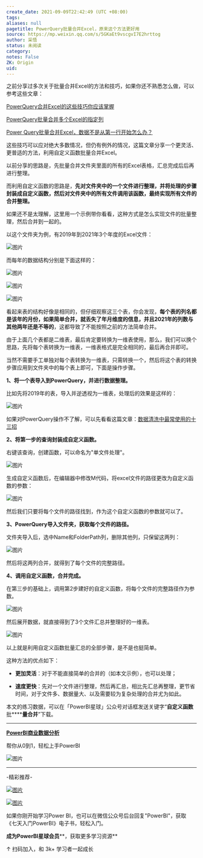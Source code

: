 ```yaml
---
create_date: 2021-09-09T22:42:49 (UTC +08:00)
tags: 
aliases: null
pagetitle: PowerQuery批量合并Excel，原来这个方法更好用
source: https://mp.weixin.qq.com/s/5GKaEt9vscgvI7E2hrttog
author: 采悟
status: 未阅读
category: 
notes: False
ZK: Origin
uid: 
---
```


之前分享过多次关于批量合并Excel的方法和技巧，如果你还不熟悉怎么做，可以参考这些文章：

[PowerQuery合并Excel的这些技巧你应该掌握](http://mp.weixin.qq.com/s?__biz=MzA4MzQwMjY4MA==&mid=2484070803&idx=1&sn=826d571e4133872ff3bedb4ad4d524f9&chksm=8e0c4344b97bca5281787e9a0cf1a3f2571227316537b1ba7069c5bf5f600d4a4249cfc18932&scene=21#wechat_redirect)  

[PowerQuery批量合并多个Excel的指定列](http://mp.weixin.qq.com/s?__biz=MzA4MzQwMjY4MA==&mid=2484073950&idx=1&sn=022f2b8806518ff03648eeea76950223&chksm=8e0c5f09b97bd61f3dc5a7509181aa42fd3545d009b9b8715b0ef387d4f50dffe0833dfa8ce4&scene=21#wechat_redirect)  

[Power Query批量合并Excel，数据不是从第一行开始怎么办？](http://mp.weixin.qq.com/s?__biz=MzA4MzQwMjY4MA==&mid=2484073974&idx=1&sn=f1c63db1ed01cbabd2a3293d663205a4&chksm=8e0c5f21b97bd637760e8cd51c9888c667e3b586da5bad7581c1749c73802656b60cf16456c6&scene=21#wechat_redirect)

这些技巧可以应对绝大多数情况，但仍有例外的情况，这篇文章分享一个更灵活、更普适的方法，利用自定义函数批量合并Excel。

以前分享的思路是，先批量合并文件夹里面的所有的Excel表格，汇总完成后后再进行整理。

而利用自定义函数的思路是，**先对文件夹中的一个文件进行整理，并将处理的步骤封装成自定义函数，然后对文件夹中的所有文件调用该函数，最终实现所有文件的合并整理。**  

如果还不是太理解，这里用一个示例带你看看，这种方式是怎么实现文件的批量整理，然后合并到一起的。  

以这个文件夹为例，有2019年到2021年3个年度的Excel文件：

![图片](https://mmbiz.qpic.cn/mmbiz_png/aHEbZtANQJPibRkQTpkk3Ropx14aIkWb09NaRbqzXpe9SDa9ex1NQBTmDfL9NVXzjyNiaiaSsI4jEcAgcuD4ic61HQ/640?wx_fmt=png&wxfrom=5&wx_lazy=1&wx_co=1)

而每年的数据结构分别是下面这样的：

![图片](https://mmbiz.qpic.cn/mmbiz_png/aHEbZtANQJPibRkQTpkk3Ropx14aIkWb0zoqV2A0zApf6w5oOnZDxOfjOsG6mnt7kfP1Hx7QmU3YXia2NZGISN1g/640?wx_fmt=png&wxfrom=5&wx_lazy=1&wx_co=1)

![图片](https://mmbiz.qpic.cn/mmbiz_png/aHEbZtANQJPibRkQTpkk3Ropx14aIkWb046L0MFLe2lyoY6KbxQ22T6fQibyoiaQsHCgd8T2icJ9E7Cc5WMAl6XNDQ/640?wx_fmt=png&wxfrom=5&wx_lazy=1&wx_co=1)

![图片](https://mmbiz.qpic.cn/mmbiz_png/aHEbZtANQJPibRkQTpkk3Ropx14aIkWb0JNiaTGWV9iaA8Q9IpEb4Wp5Vv4xsnCQiaQy3fhgekuAjMibia7Pw8yiaXyXQ/640?wx_fmt=png&wxfrom=5&wx_lazy=1&wx_co=1)

看起来表的结构好像是相同的，但仔细观察这三个表，你会发现，**每个表的列名都是该年的月份，如果简单合并，就丢失了年月维度的信息，并且2021年的列数与其他两年还是不等的**，这都导致了不能按照之前的方法简单合并。  

由于上面几个表都是二维表，最后肯定要转换为一维表使用，那么，我们可以换个思路，先将每个表转换为一维表，一维表格式是完全相同的，最后再合并即可。  

当然不需要手工单独对每个表转换为一维表，只需转换一个，然后将这个表的转换步骤应用到文件夹中的每个表上即可，下面是操作步骤。

**1、将一个表导入到PowerQuery，并进行数据整理。**

比如先将2019年的表，导入并逆透视为一维表，处理后的效果是这样的：

![图片](https://mmbiz.qpic.cn/mmbiz_png/aHEbZtANQJPibRkQTpkk3Ropx14aIkWb0t96AIkNbI1ib34iczghWafykAA6pkWPfZibdwcIUddh1gI0bqq0yL6V6Q/640?wx_fmt=png&wxfrom=5&wx_lazy=1&wx_co=1)

如果对PowerQuery操作不了解，可以先看看这篇文章：[数据清洗中最常使用的十三招](http://mp.weixin.qq.com/s?__biz=MzA4MzQwMjY4MA==&mid=2484067158&idx=1&sn=4ad955112df2f40a93b684ed9147f26e&chksm=8e0c7181b97bf89777ae3d9de929867745edcbbfe1f2b396761c0cec716b86ee31e439279add&scene=21#wechat_redirect)

[](http://mp.weixin.qq.com/s?__biz=MzA4MzQwMjY4MA==&mid=2484067158&idx=1&sn=4ad955112df2f40a93b684ed9147f26e&chksm=8e0c7181b97bf89777ae3d9de929867745edcbbfe1f2b396761c0cec716b86ee31e439279add&scene=21#wechat_redirect)

**2、将第一步的查询封装成自定义函数。**

右键该查询，创建函数，可以命名为"单文件处理"。  

![图片](https://mmbiz.qpic.cn/mmbiz_png/aHEbZtANQJPibRkQTpkk3Ropx14aIkWb0GBHoLJrvEbNc7Z0e02vU6bZz20nAvYGkDzcfmYkk11FA4vwgs9ibdGA/640?wx_fmt=png&wxfrom=5&wx_lazy=1&wx_co=1)

生成自定义函数后，在编辑器中修改M代码，将excel文件的路径更改为自定义函数的参数：

![图片](https://mmbiz.qpic.cn/mmbiz_png/aHEbZtANQJPibRkQTpkk3Ropx14aIkWb0N97H3T8oRIUFMJHu5czo62NRAuI34rULPyY2vT5oA08vpcHiaLOmRcQ/640?wx_fmt=png&wxfrom=5&wx_lazy=1&wx_co=1)

然后我们只要将每个文件的路径找到，作为这个自定义函数的参数就可以了。  

**3、PowerQuery导入文件夹，获取每个文件的路径。**

文件夹导入后，选中Name和FolderPath列，删除其他列，只保留这两列：  

![图片](https://mmbiz.qpic.cn/mmbiz_png/aHEbZtANQJPibRkQTpkk3Ropx14aIkWb0o1yePiaAzBXK48ywxGNaC1XaZR14pT0QFicEYjJdmeenN14knQv9kXDA/640?wx_fmt=png&wxfrom=5&wx_lazy=1&wx_co=1)

然后将这两列合并，就得到了每个文件的完整路径。

**4、调用自定义函数，合并完成。**

在第三步的基础上，调用第2步建好的自定义函数，将每个文件的完整路径作为参数。  

![图片](https://mmbiz.qpic.cn/mmbiz_png/aHEbZtANQJPibRkQTpkk3Ropx14aIkWb0ibV3UOK8l9AoHSVBoFP8ZFsSPkapJYf0dkJVKvQ9aExA17iaHzadIzSA/640?wx_fmt=png&wxfrom=5&wx_lazy=1&wx_co=1)

然后展开数据，就直接得到了3个文件汇总并整理好的一维表。

![图片](https://mmbiz.qpic.cn/mmbiz_png/aHEbZtANQJPibRkQTpkk3Ropx14aIkWb0YnZfNWrpxcqx1ibh6FVRfQO4QrUGscnsAvI8lvoTOofgFthJStxRia7g/640?wx_fmt=png&wxfrom=5&wx_lazy=1&wx_co=1)

以上就是利用自定义函数批量汇总的全部步骤，是不是也挺简单。  

这种方法的优点如下：

-   **更加灵活**：对于不能直接简单的合并的（如本文示例），也可以处理；
    
-   **速度更快**：先对一个文件进行整理，然后再汇总，相比先汇总再整理，更节省时间，对于文件多、数据量大、以及需要较为复杂处理的合并尤为如此。
    

本文的练习数据，可以在「PowerBI星球」公众号对话框发送关键字“**自定义函数**批******量合并**”下载。

___

**[PowerBI商业数据分析](http://mp.weixin.qq.com/s?__biz=MzA4MzQwMjY4MA==&mid=2484074987&idx=1&sn=5cf4ba4b683ee9136bb7a26f6e9bcf01&chksm=8e0c533cb97bda2add48a4576b9c1e230249a5a4160dd93cd677a37ea21d26fc9cc26fc4cb1c&scene=21#wechat_redirect)**

帮你从0到1，轻松上手PowerBI

![图片](https://mmbiz.qpic.cn/mmbiz_png/aHEbZtANQJNuVIqc0mzbKDNPmI0mwcTkvUibMVjf4z1bY0MYFh7lAkqrcHiaEHE4UicvjJjibpmkxJjc4TDlVO04qg/640?wx_fmt=png&wxfrom=5&wx_lazy=1&wx_co=1)

___

\-精彩推荐-

[![图片](https://mmbiz.qpic.cn/mmbiz_jpg/aHEbZtANQJPUabZXugXKNdmeUzxwJM4OyUpTibBJjoq1jk8CzVZJz6s4nJRW1ViammT4ecqAJ7iapDccKNNrwtLYQ/640?wx_fmt=jpeg&wxfrom=5&wx_lazy=1&wx_co=1)](http://mp.weixin.qq.com/s?__biz=MzA4MzQwMjY4MA==&mid=2484077212&idx=1&sn=bb3dac9becf80b5d929e5dc8405158dd&chksm=8e13a84bb964215d6362f78768cdefa18def4dfc8cd5c14f075442431604ed9c9729e4051a4b&scene=21#wechat_redirect)

[![图片](https://mmbiz.qpic.cn/mmbiz_jpg/aHEbZtANQJNNJia1fBccdeD4HTtvAuUibkNI6YYicVJ3RPhufJhoh3lzY1e1dgUyxy6yGkk4UvZcuTfVGTc89iaI3Q/640?wx_fmt=jpeg&wxfrom=5&wx_lazy=1&wx_co=1)](http://mp.weixin.qq.com/s?__biz=MzA4MzQwMjY4MA==&mid=2484077048&idx=1&sn=b3da0a4079ed8366c67982912e795d59&chksm=8e13ab2fb964223978c16d5647e4a28eaeb50bc7338c4e82f4e14f2cddc8bb844b956f09beb6&scene=21#wechat_redirect)

如果你刚开始学习Power BI，也可以在微信公众号后台回复"PowerBI"，获取《七天入门PowerBI》电子书，轻松入门。

**成为PowerBI星球会员****，获取更多学习资源**

↑ 扫码加入，和 3k+ 学习者一起成长
